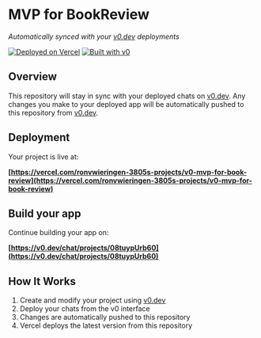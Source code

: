 # MVP for BookReview

*Automatically synced with your [v0.dev](https://v0.dev) deployments*

[![Deployed on Vercel](https://img.shields.io/badge/Deployed%20on-Vercel-black?style=for-the-badge&logo=vercel)](https://vercel.com/ronvwieringen-3805s-projects/v0-mvp-for-book-review)
[![Built with v0](https://img.shields.io/badge/Built%20with-v0.dev-black?style=for-the-badge)](https://v0.dev/chat/projects/08tuypUrb60)

## Overview

This repository will stay in sync with your deployed chats on [v0.dev](https://v0.dev).
Any changes you make to your deployed app will be automatically pushed to this repository from [v0.dev](https://v0.dev).

## Deployment

Your project is live at:

**[https://vercel.com/ronvwieringen-3805s-projects/v0-mvp-for-book-review](https://vercel.com/ronvwieringen-3805s-projects/v0-mvp-for-book-review)**

## Build your app

Continue building your app on:

**[https://v0.dev/chat/projects/08tuypUrb60](https://v0.dev/chat/projects/08tuypUrb60)**

## How It Works

1. Create and modify your project using [v0.dev](https://v0.dev)
2. Deploy your chats from the v0 interface
3. Changes are automatically pushed to this repository
4. Vercel deploys the latest version from this repository